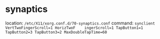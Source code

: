 # synaptics

location: `/etc/X11/xorg.conf.d/70-synaptics.conf`
command: `synclient VertTwoFingerScroll=1 HorizTwoF    ingerScroll=1 TapButton1=1 TapButton2=3 TapButton3=2 MaxDoubleTapTime=60`
